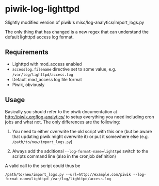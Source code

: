 piwik-log-lighttpd
==================

Slightly modified version of piwik's misc/log-analytics/import_logs.py

The only thing that has changed is a new regex that can understand the default lighttpd access log format.

Requirements
------------

* Lighttpd with mod_access enabled
* `accesslog.filename` directive set to some value, e.g. `/var/log/lighttpd/access.log`
* Default mod_access log file format
* Piwik, obviously

Usage
-----

Basically you should refer to the piwik documentation at http://piwik.org/log-analytics/ to setup everything you need including cron jobs and what not. The only differences are the following:

1. You need to either overwrite the old script with this one (but be aware that updating piwik might overwrite it) or put it somewhere else (e.g. `/path/to/new/import_logs.py`)

2. Always add the additional `--log-format-name=lighttpd` switch to the scripts command line (also in the cronjob definition)

A valid call to the script could thus be
```
/path/to/new/import_logs.py --url=http://example.com/piwik --log-format-name=lighttpd /var/log/lighttpd/access.log
```

